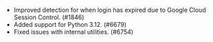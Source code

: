 - Improved detection for when login has expired due to Google Cloud Session Control. (#1846)
- Added support for Python 3.12. (#6679)
- Fixed issues with internal utilities. (#6754)
